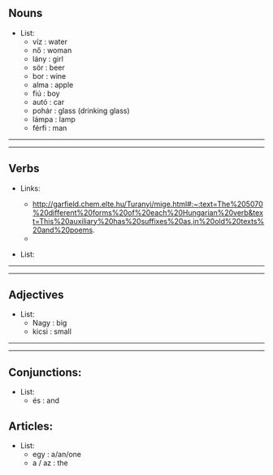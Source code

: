 ## Nouns
- List:
  - víz : water
  - nő : woman
  - lány : girl
  - sör : beer
  - bor : wine
  - alma : apple
  - fiú : boy
  - autó : car
  - pohár : glass (drinking glass)
  - lámpa : lamp
  - férfi : man



<hr>
<hr>

## Verbs
- Links:
  - http://garfield.chem.elte.hu/Turanyi/mige.html#:~:text=The%205070%20different%20forms%20of%20each%20Hungarian%20verb&text=This%20auxiliary%20has%20suffixes%20as,in%20old%20texts%20and%20poems.
  - 
 
- List:


<hr>
<hr>

## Adjectives
- List:
  - Nagy : big
  - kicsi : small

<hr>
<hr>

## Conjunctions:
- List:
  -  és : and
 
## Articles:
- List:
  - egy : a/an/one
  - a / az : the
